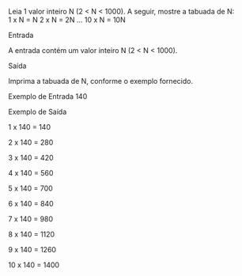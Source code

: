 Leia 1 valor inteiro N (2 < N < 1000). A seguir, mostre a tabuada de N:      
1 x N = N      2 x N = 2N        ...       10 x N = 10N

Entrada

A entrada contém um valor inteiro N (2 < N < 1000).

Saída

Imprima a tabuada de N, conforme o exemplo fornecido.

Exemplo de Entrada
140

Exemplo de Saída

1 x 140 = 140

2 x 140 = 280

3 x 140 = 420

4 x 140 = 560

5 x 140 = 700

6 x 140 = 840

7 x 140 = 980

8 x 140 = 1120

9 x 140 = 1260

10 x 140 = 1400
